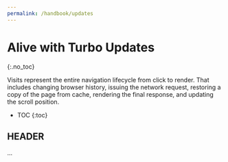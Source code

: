 ```yaml
---
permalink: /handbook/updates
---
```


# Alive with Turbo Updates
{:.no_toc}

Visits represent the entire navigation lifecycle from click to render. That includes changing browser history, issuing the network request, restoring a copy of the page from cache, rendering the final response, and updating the scroll position.

* TOC
{:toc}

## HEADER

...